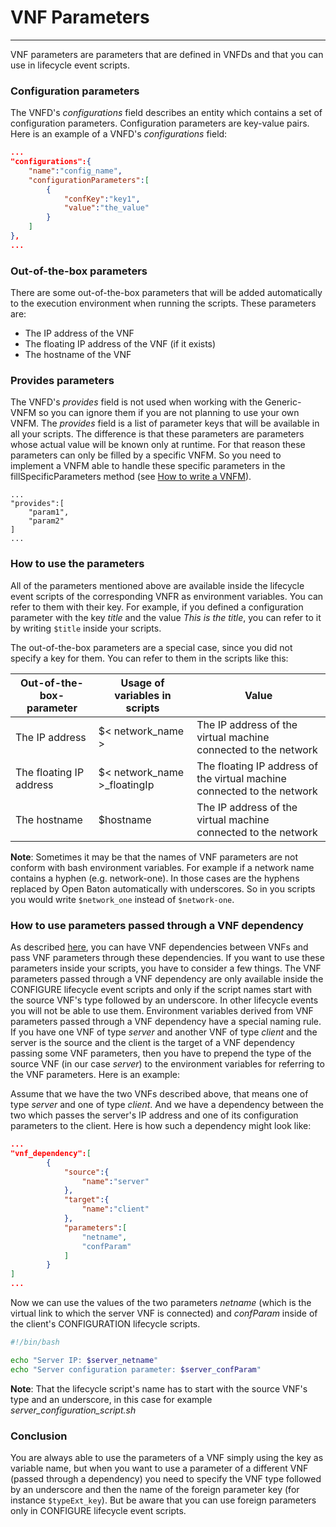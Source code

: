 # VNF Parameters
-----------------

VNF parameters are parameters that are defined in VNFDs and that you can use in lifecycle event scripts.



### Configuration parameters

The VNFD's *configurations* field describes an entity which contains a set of configuration parameters. Configuration parameters are key-value pairs. Here is an example of a VNFD's *configurations* field:
```json
...
"configurations":{
    "name":"config_name",
    "configurationParameters":[
        {
            "confKey":"key1",
            "value":"the_value"
        }
    ]
},
...
```



### Out-of-the-box parameters
There are some out-of-the-box parameters that will be added automatically to the execution environment when running the scripts. These parameters are:

* The IP address of the VNF
* The floating IP address of the VNF (if it exists)
* The hostname of the VNF



### Provides parameters



The VNFD's *provides* field is not used when working with the Generic-VNFM so you can ignore them if you are not planning to use your own VNFM. The *provides* field is a list of parameter keys that will be available in all your scripts. The difference is that these parameters are parameters whose actual value will be known only at runtime. For that reason these parameters can only be filled by a specific VNFM. So you need to implement a VNFM able to handle these specific parameters in the fillSpecificParameters method (see [How to write a VNFM][vnfm-how-to]).

```
...
"provides":[
    "param1",
    "param2"
]
...
```




### How to use the parameters

All of the parameters mentioned above are available inside the lifecycle event scripts of the corresponding VNFR as environment variables. You can refer to them with their key. For example, if you defined a configuration parameter with the key *title* and the value *This is the title*, you can refer to it by writing ```$title``` inside your scripts.

The out-of-the-box parameters are a special case, since you did not specify a key for them. You can refer to them in the scripts like this:

| Out-of-the-box-parameter | Usage of variables in scripts |Value
| ------------------- | -------------- | ----
| The IP address         |  $< network_name > | The IP address of the virtual machine connected to the network
| The floating IP address         |  $< network_name >\_floatingIp | The floating IP address of the virtual machine connected to the network
| The hostname         |  $hostname | The IP address of the virtual machine connected to the network

**Note**: Sometimes it may be that the names of VNF parameters are not conform with bash environment variables. For example if a network name contains a hyphen (e.g. network-one). In those cases are the hyphens replaced by Open Baton automatically with underscores. So in you scripts you would write ```$network_one``` instead of ```$network-one```.


### How to use parameters passed through a VNF dependency
As described [here](vnf-dependencies), you can have VNF dependencies between VNFs and pass VNF parameters through these dependencies. If you want to use these parameters inside your scripts, you have to consider a few things. The VNF parameters passed through a VNF dependency are only available inside the CONFIGURE lifecycle event scripts and only if the script names start with the source VNF's type followed by an underscore. In other lifecycle events you will not be able to use them. Environment variables derived from VNF parameters passed through a VNF dependency have a special naming rule. If you have one VNF of type *server* and another VNF of type *client* and the server is the source and the client is the target of a VNF dependency passing some VNF parameters, then you have to prepend the type of the source VNF (in our case *server*) to the environment variables for referring to the VNF parameters. Here is an example:

Assume that we have the two VNFs described above, that means one of type *server* and one of type *client*. And we have a dependency between the two which passes the server's IP address and one of its configuration parameters to the client. Here is how such a dependency might look like:

```json
...
"vnf_dependency":[
        {
            "source":{
                "name":"server"
            },
            "target":{
                "name":"client"
            },
            "parameters":[
                "netname",
                "confParam"
            ]
        }
]
...
```

Now we can use the values of the two parameters *netname* (which is the virtual link to which the server VNF is connected) and *confParam* inside of the client's CONFIGURATION lifecycle scripts.

```bash
#!/bin/bash

echo "Server IP: $server_netname"
echo "Server configuration parameter: $server_confParam"
```

**Note**: That the lifecycle script's name has to start with the source VNF's type and an underscore, in this case for example *server_configuration_script.sh*



### Conclusion

You are always able to use the parameters of a VNF simply using the key as variable name, but when you want to use a parameter of a different VNF (passed through a dependency) you need to specify the VNF type followed by an underscore and then the name of the foreign parameter key (for instance `$typeExt_key`). But be aware that you can use foreign parameters only in CONFIGURE lifecycle event scripts.

<!---
References
-->

[vnfm-how-to]: vnfm-how-to-write
[vnfm-generic]: vnfm-generic

<!---
Script for open external links in a new tab
-->
<script type="text/javascript" charset="utf-8">
      // Creating custom :external selector
      $.expr[':'].external = function(obj){
          return !obj.href.match(/^mailto\:/)
                  && (obj.hostname != location.hostname);
      };
      $(function(){
        $('a:external').addClass('external');
        $(".external").attr('target','_blank');
      })
</script>
